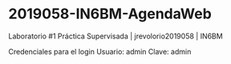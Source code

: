# 2019058-IN6BM-AgendaWeb
Laboratorio #1 Práctica Supervisada | jrevolorio2019058 | IN6BM

Credenciales para el login
Usuario: admin
Clave: admin
